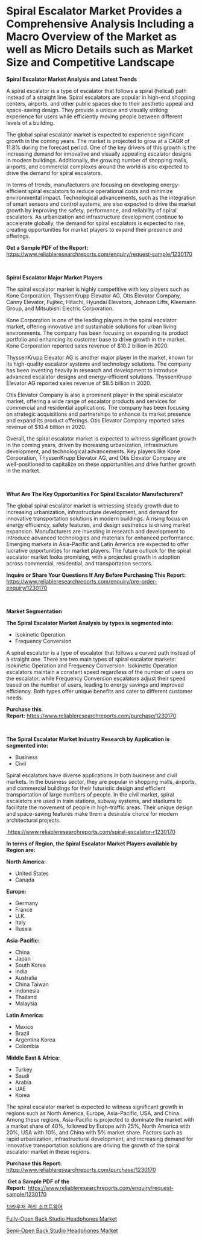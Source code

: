 <p><h1>Spiral Escalator Market Provides a Comprehensive Analysis Including a Macro Overview of the Market as well as Micro Details such as Market Size and Competitive Landscape</h1></p><p><strong>Spiral Escalator Market Analysis and Latest Trends</strong></p>
<p><p>A spiral escalator is a type of escalator that follows a spiral (helical) path instead of a straight line. Spiral escalators are popular in high-end shopping centers, airports, and other public spaces due to their aesthetic appeal and space-saving design. They provide a unique and visually striking experience for users while efficiently moving people between different levels of a building.</p><p>The global spiral escalator market is expected to experience significant growth in the coming years. The market is projected to grow at a CAGR of 11.8% during the forecast period. One of the key drivers of this growth is the increasing demand for innovative and visually appealing escalator designs in modern buildings. Additionally, the growing number of shopping malls, airports, and commercial complexes around the world is also expected to drive the demand for spiral escalators.</p><p>In terms of trends, manufacturers are focusing on developing energy-efficient spiral escalators to reduce operational costs and minimize environmental impact. Technological advancements, such as the integration of smart sensors and control systems, are also expected to drive the market growth by improving the safety, performance, and reliability of spiral escalators. As urbanization and infrastructure development continue to accelerate globally, the demand for spiral escalators is expected to rise, creating opportunities for market players to expand their presence and offerings.</p></p>
<p><strong>Get a Sample PDF of the Report:&nbsp;</strong> <a href="https://www.reliableresearchreports.com/enquiry/request-sample/1230170">https://www.reliableresearchreports.com/enquiry/request-sample/1230170</a></p>
<p>&nbsp;</p>
<p><strong>Spiral Escalator Major Market Players</strong></p>
<p><p>The spiral escalator market is highly competitive with key players such as Kone Corporation, ThyssenKrupp Elevator AG, Otis Elevator Company, Canny Elevator, Fujitec, Hitachi, Hyundai Elevators, Johnson Lifts, Kleemann Group, and Mitsubishi Electric Corporation.</p><p>Kone Corporation is one of the leading players in the spiral escalator market, offering innovative and sustainable solutions for urban living environments. The company has been focusing on expanding its product portfolio and enhancing its customer base to drive growth in the market. Kone Corporation reported sales revenue of $10.2 billion in 2020.</p><p>ThyssenKrupp Elevator AG is another major player in the market, known for its high-quality escalator systems and technology solutions. The company has been investing heavily in research and development to introduce advanced escalator designs and energy-efficient solutions. ThyssenKrupp Elevator AG reported sales revenue of $8.5 billion in 2020.</p><p>Otis Elevator Company is also a prominent player in the spiral escalator market, offering a wide range of escalator products and services for commercial and residential applications. The company has been focusing on strategic acquisitions and partnerships to enhance its market presence and expand its product offerings. Otis Elevator Company reported sales revenue of $10.4 billion in 2020.</p><p>Overall, the spiral escalator market is expected to witness significant growth in the coming years, driven by increasing urbanization, infrastructure development, and technological advancements. Key players like Kone Corporation, ThyssenKrupp Elevator AG, and Otis Elevator Company are well-positioned to capitalize on these opportunities and drive further growth in the market.</p></p>
<p>&nbsp;</p>
<p><strong>What Are The Key Opportunities For Spiral Escalator Manufacturers?</strong></p>
<p><p>The global spiral escalator market is witnessing steady growth due to increasing urbanization, infrastructure development, and demand for innovative transportation solutions in modern buildings. A rising focus on energy efficiency, safety features, and design aesthetics is driving market expansion. Manufacturers are investing in research and development to introduce advanced technologies and materials for enhanced performance. Emerging markets in Asia-Pacific and Latin America are expected to offer lucrative opportunities for market players. The future outlook for the spiral escalator market looks promising, with a projected growth in adoption across commercial, residential, and transportation sectors.</p></p>
<p><strong>Inquire or Share Your Questions If Any Before Purchasing This Report:</strong> <a href="https://www.reliableresearchreports.com/enquiry/pre-order-enquiry/1230170">https://www.reliableresearchreports.com/enquiry/pre-order-enquiry/1230170</a></p>
<p>&nbsp;</p>
<p><strong>Market Segmentation</strong></p>
<p><strong>The Spiral Escalator Market Analysis by types is segmented into:</strong></p>
<p><ul><li>Isokinetic Operation</li><li>Frequency Conversion</li></ul></p>
<p><p>A spiral escalator is a type of escalator that follows a curved path instead of a straight one. There are two main types of spiral escalator markets: Isokinetic Operation and Frequency Conversion. Isokinetic Operation escalators maintain a constant speed regardless of the number of users on the escalator, while Frequency Conversion escalators adjust their speed based on the number of users, leading to energy savings and improved efficiency. Both types offer unique benefits and cater to different customer needs.</p></p>
<p><strong>Purchase this Report:&nbsp;</strong><a href="https://www.reliableresearchreports.com/purchase/1230170">https://www.reliableresearchreports.com/purchase/1230170</a></p>
<p>&nbsp;</p>
<p><strong>The Spiral Escalator Market Industry Research by Application is segmented into:</strong></p>
<p><ul><li>Business</li><li>Civil</li></ul></p>
<p><p>Spiral escalators have diverse applications in both business and civil markets. In the business sector, they are popular in shopping malls, airports, and commercial buildings for their futuristic design and efficient transportation of large numbers of people. In the civil market, spiral escalators are used in train stations, subway systems, and stadiums to facilitate the movement of people in high-traffic areas. Their unique design and space-saving features make them a desirable choice for modern architectural projects.</p></p>
<p><a href="https://www.reliableresearchreports.com/spiral-escalator-r1230170">&nbsp;https://www.reliableresearchreports.com/spiral-escalator-r1230170</a></p>
<p><strong>In terms of Region, the Spiral Escalator Market Players available by Region are:</strong></p>
<p>
    <p> <strong> North America: </strong>
        <ul>
            <li>United States</li>
            <li>Canada</li>
        </ul>
        </p> 
    <p> <strong> Europe: </strong>
        <ul>
            <li>Germany</li>
            <li>France</li>
            <li>U.K.</li>
            <li>Italy</li>
            <li>Russia</li>
        </ul>
        </p> 
    <p> <strong> Asia-Pacific: </strong>
        <ul>
            <li>China</li>
            <li>Japan</li>
            <li>South Korea</li>
            <li>India</li>
            <li>Australia</li>
            <li>China Taiwan</li>
            <li>Indonesia</li>
            <li>Thailand</li>
            <li>Malaysia</li>
        </ul>
        </p> 
    <p> <strong> Latin America: </strong>
        <ul>
            <li>Mexico</li>
            <li>Brazil</li>
            <li>Argentina Korea</li>
            <li>Colombia</li>
        </ul>
        </p> 
    <p> <strong> Middle East & Africa: </strong>
        <ul>
            <li>Turkey</li>
            <li>Saudi</li>
            <li>Arabia</li>
            <li>UAE</li>
            <li>Korea</li>
        </ul>
    </p>
    </p>
<p><p>The spiral escalator market is expected to witness significant growth in regions such as North America, Europe, Asia-Pacific, USA, and China. Among these regions, Asia-Pacific is projected to dominate the market with a market share of 40%, followed by Europe with 25%, North America with 20%, USA with 10%, and China with 5% market share. Factors such as rapid urbanization, infrastructural development, and increasing demand for innovative transportation solutions are driving the growth of the spiral escalator market in these regions.</p></p>
<p><strong>Purchase this Report: </strong><a href="https://www.reliableresearchreports.com/purchase/1230170">https://www.reliableresearchreports.com/purchase/1230170</a></p>
<p>&nbsp;<strong>Get a Sample PDF of the Report:&nbsp;&nbsp;</strong><a href="https://www.reliableresearchreports.com/enquiry/request-sample/1230170">https://www.reliableresearchreports.com/enquiry/request-sample/1230170</a></p>
<p><strong></strong></p>
<p><p><a href="https://github.com/WilburKihn5676/Market-Research-Report-List-3/blob/main/768496645195.md">브라우저 격리 소프트웨어</a></p><p><a href="https://github.com/angelajermaine/Market-Research-Report-List-4/blob/main/fully-open-back-studio-headphones-market.md">Fully-Open Back Studio Headphones Market</a></p><p><a href="https://github.com/provorikovar/Market-Research-Report-List-5/blob/main/semi-open-back-studio-headphones-market.md">Semi-Open Back Studio Headphones Market</a></p></p>